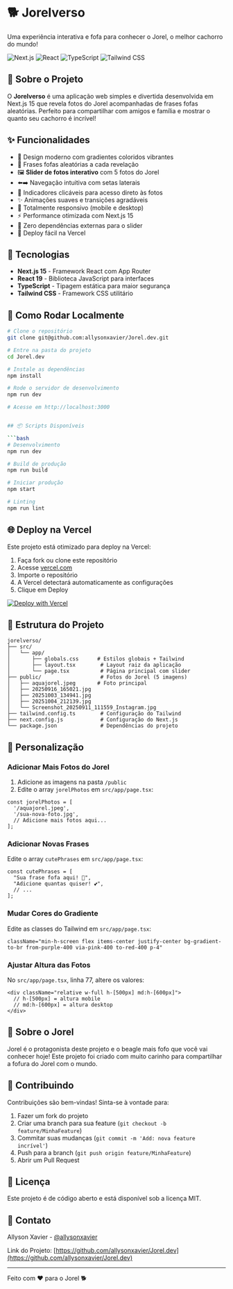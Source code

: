 # 🐕 Jorelverso

Uma experiência interativa e fofa para conhecer o Jorel, o melhor cachorro do mundo!

![Next.js](https://img.shields.io/badge/Next.js-15-black)
![React](https://img.shields.io/badge/React-19-blue)
![TypeScript](https://img.shields.io/badge/TypeScript-5.5-blue)
![Tailwind CSS](https://img.shields.io/badge/Tailwind-3.4-38bdf8)

## 📖 Sobre o Projeto

O **Jorelverso** é uma aplicação web simples e divertida desenvolvida em Next.js 15 que revela fotos do Jorel acompanhadas de frases fofas aleatórias. Perfeito para compartilhar com amigos e família e mostrar o quanto seu cachorro é incrível!

## ✨ Funcionalidades

- 🎨 Design moderno com gradientes coloridos vibrantes
- 🎲 Frases fofas aleatórias a cada revelação
- 🖼️ **Slider de fotos interativo** com 5 fotos do Jorel
- ⬅️➡️ Navegação intuitiva com setas laterais
- 🔘 Indicadores clicáveis para acesso direto às fotos
- ✨ Animações suaves e transições agradáveis
- 📱 Totalmente responsivo (mobile e desktop)
- ⚡ Performance otimizada com Next.js 15
- 🚀 Zero dependências externas para o slider
- 🎯 Deploy fácil na Vercel

## 🚀 Tecnologias

- **Next.js 15** - Framework React com App Router
- **React 19** - Biblioteca JavaScript para interfaces
- **TypeScript** - Tipagem estática para maior segurança
- **Tailwind CSS** - Framework CSS utilitário

## 🎯 Como Rodar Localmente

```bash
# Clone o repositório
git clone git@github.com:allysonxavier/Jorel.dev.git

# Entre na pasta do projeto
cd Jorel.dev

# Instale as dependências
npm install

# Rode o servidor de desenvolvimento
npm run dev

# Acesse em http://localhost:3000


## 📦 Scripts Disponíveis

```bash
# Desenvolvimento
npm run dev

# Build de produção
npm run build

# Iniciar produção
npm start

# Linting
npm run lint
```

## 🌐 Deploy na Vercel

Este projeto está otimizado para deploy na Vercel:

1. Faça fork ou clone este repositório
2. Acesse [vercel.com](https://vercel.com)
3. Importe o repositório
4. A Vercel detectará automaticamente as configurações
5. Clique em Deploy

[![Deploy with Vercel](https://vercel.com/button)](https://vercel.com/new/clone?repository-url=https://github.com/allysonxavier/Jorel.dev)

## 📁 Estrutura do Projeto

```
jorelverso/
├── src/
│   └── app/
│       ├── globals.css      # Estilos globais + Tailwind
│       ├── layout.tsx        # Layout raiz da aplicação
│       └── page.tsx          # Página principal com slider
├── public/                   # Fotos do Jorel (5 imagens)
│   ├── aquajorel.jpeg       # Foto principal
│   ├── 20250916_165021.jpg
│   ├── 20251003_134941.jpg
│   ├── 20251004_212139.jpg
│   └── Screenshot_20250911_111559_Instagram.jpg
├── tailwind.config.ts        # Configuração do Tailwind
├── next.config.js            # Configuração do Next.js
└── package.json              # Dependências do projeto
```

## 🎨 Personalização

### Adicionar Mais Fotos do Jorel

1. Adicione as imagens na pasta `/public`
2. Edite o array `jorelPhotos` em `src/app/page.tsx`:

```tsx
const jorelPhotos = [
  '/aquajorel.jpeg',
  '/sua-nova-foto.jpg',
  // Adicione mais fotos aqui...
];
```

### Adicionar Novas Frases

Edite o array `cutePhrases` em `src/app/page.tsx`:

```tsx
const cutePhrases = [
  "Sua frase fofa aqui! 🐶",
  "Adicione quantas quiser! 💕",
  // ...
];
```

### Mudar Cores do Gradiente

Edite as classes do Tailwind em `src/app/page.tsx`:

```tsx
className="min-h-screen flex items-center justify-center bg-gradient-to-br from-purple-400 via-pink-400 to-red-400 p-4"
```

### Ajustar Altura das Fotos

No `src/app/page.tsx`, linha 77, altere os valores:

```tsx
<div className="relative w-full h-[500px] md:h-[600px]">
  // h-[500px] = altura mobile
  // md:h-[600px] = altura desktop
</div>
```

## 💝 Sobre o Jorel

Jorel é o protagonista deste projeto e o beagle mais fofo que você vai conhecer hoje! Este projeto foi criado com muito carinho para compartilhar a fofura do Jorel com o mundo.

## 🤝 Contribuindo

Contribuições são bem-vindas! Sinta-se à vontade para:

1. Fazer um fork do projeto
2. Criar uma branch para sua feature (`git checkout -b feature/MinhaFeature`)
3. Commitar suas mudanças (`git commit -m 'Add: nova feature incrível'`)
4. Push para a branch (`git push origin feature/MinhaFeature`)
5. Abrir um Pull Request

## 📄 Licença

Este projeto é de código aberto e está disponível sob a licença MIT.

## 📧 Contato

Allyson Xavier - [@allysonxavier](https://github.com/allysonxavier)

Link do Projeto: [https://github.com/allysonxavier/Jorel.dev](https://github.com/allysonxavier/Jorel.dev)

---

Feito com ❤️ para o Jorel 🐕
